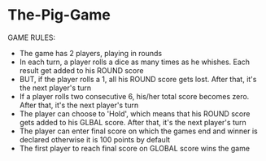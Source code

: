 # The-Pig-Game
GAME RULES:
- The game has 2 players, playing in rounds
- In each turn, a player rolls a dice as many times as he whishes. Each result get added to his ROUND score
- BUT, if the player rolls a 1, all his ROUND score gets lost. After that, it's the next player's turn
- If a player rolls two consecutive 6, his/her total score becomes zero. After that, it's the next player's turn
- The player can choose to 'Hold', which means that his ROUND score gets added to his GLBAL score. After that, it's the next player's turn
- The player can enter final score on which the games end and winner is declared otherwise it is 100 points by default
- The first player to reach final score on GLOBAL score wins the game
